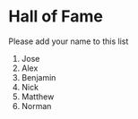 # Hall of Fame
Please add your name to this list

1. Jose
2. Alex
3. Benjamin
4. Nick
5. Matthew
6. Norman

